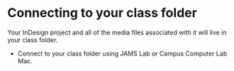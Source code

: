 # Connecting to your class folder

Your InDesign project and all of the media files associated with it will live in your class folder.

* Connect to your class folder using JAMS Lab or Campus Computer Lab Mac.



